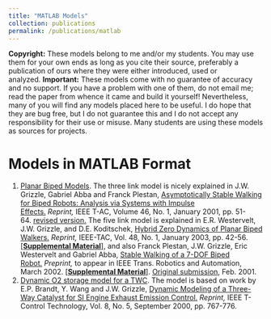 ```yaml
---
title: "MATLAB Models"
collection: publications
permalink: /publications/matlab
---
```


**Copyright:** These models belong to me and/or my students. You may use them for your own ends as long as you cite their source, preferably a publication of ours where they were either introduced, used or analyzed. **Important:** These models come with no guarantee of accuracy and no support. If you have a problem with one of them, do not email me; read the paper from whence it came and build it yourself! Nevertheless, many of you will find any models placed here to be useful. I do hope that they are bug free, but I do not guarantee this and I do not accept any responsibility for their use or misuse. Many students are using these models as sources for projects.

Models in MATLAB Format
=======================

1.  [Planar Biped Models](http://ece.umich.edu/faculty/grizzle/westervelt_thesis/code/). The three link model is nicely explained in J.W. Grizzle, Gabriel Abba and Franck Plestan, [Asymptotically Stable Walking for Biped Robots: Analysis via Systems with Impulse Effects.](/files/biped.pdf) _Reprint,_ IEEE T-AC, Volume 46, No. 1, January 2001, pp. 51-64. [revised version.](/files/biped_rev.pdf) The five link model is explained in E.R. Westervelt, J.W. Grizzle, and D.E. Koditschek, [Hybrid Zero Dynamics of Planar Biped Walkers.](/files/hybrid_zdyn_TAC.pdf) _Reprint,_ IEEE-TAC, Vol. 48, No. 1, January 2003, pp. 42-56.[\[**Supplemental Material**\]](Hybrid-Zero-Dynamics-of-Planar-Biped-Robots-Supplemental-Material.html), and also Franck Plestan, J.W. Grizzle, Eric Westervelt and Gabriel Abba, [Stable Walking of a 7-DOF Biped Robot.](/files/stable_7DOF_walker_rev.pdf) _Preprint,_ to appear in IEEE Trans. Robotics and Automation, March 2002. [\[**Supplemental Material**\]](IEEE-TRA-Submission-Supplemental-Material.html). [Original submission](/files/stable_7DOF_walker.pdf), Feb. 2001.
2.  [Dynamic O2 storage model for a TWC](/files/TWC_O2_Storage.zip). The model is based on work by E.P. Brandt, Y. Wang and J.W. Grizzle, [Dynamic Modeling of a Three-Way Catalyst for SI Engine Exhaust Emission Control.](/files/TWC98.pdf) _Reprint,_ IEEE T-Control Technology, Vol. 8, No. 5, September 2000, pp. 767-776.